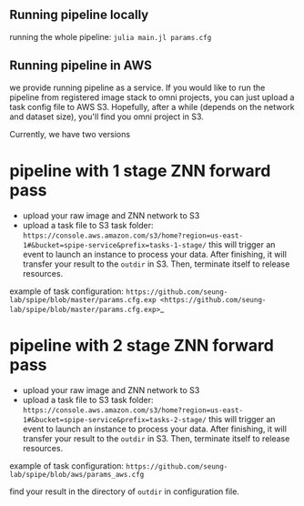 ## Running pipeline locally
running the whole pipeline:
`julia main.jl params.cfg`

## Running pipeline in AWS
we provide running pipeline as a service. If you would like to run the pipeline from registered image stack to omni projects, you can just upload a task config file to AWS S3. Hopefully, after a while (depends on the network and dataset size), you'll find you omni project in S3.

Currently, we have two versions 

# pipeline with 1 stage ZNN forward pass
- upload your raw image and ZNN network to S3
- upload a task file to S3 task folder: 
`https://console.aws.amazon.com/s3/home?region=us-east-1#&bucket=spipe-service&prefix=tasks-1-stage/`
this will trigger an event to launch an instance to process your data. After finishing, it will transfer your result to the `outdir` in S3. Then, terminate itself to release resources.

example of task configuration:
`https://github.com/seung-lab/spipe/blob/master/params.cfg.exp <https://github.com/seung-lab/spipe/blob/master/params.cfg.exp>`_

# pipeline with 2 stage ZNN forward pass

- upload your raw image and ZNN network to S3
- upload a task file to S3 task folder: 
`https://console.aws.amazon.com/s3/home?region=us-east-1#&bucket=spipe-service&prefix=tasks-2-stage/`
this will trigger an event to launch an instance to process your data. After finishing, it will transfer your result to the `outdir` in S3. Then, terminate itself to release resources.

example of task configuration:
`https://github.com/seung-lab/spipe/blob/aws/params_aws.cfg`

find your result in the directory of `outdir` in configuration file.

